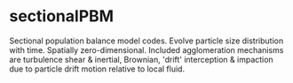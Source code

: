 # sectionalPBM
Sectional population balance model codes. Evolve particle size distribution with time. Spatially zero-dimensional. Included agglomeration mechanisms are turbulence shear & inertial, Brownian, 'drift' interception & impaction due to particle drift motion relative to local fluid.

